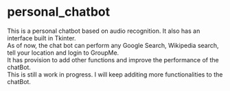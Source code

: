 # personal_chatbot
This is a personal chatbot based on audio recognition. It also has an interface built in Tkinter.<br>
As of now, the chat bot can perform any Google Search, Wikipedia search, tell your location and login to GroupMe.<br>
It has provision to add other functions and improve the performance of the chatBot.<br>
This is still a work in progress. I will keep additing more functionalities to the chatBot.
